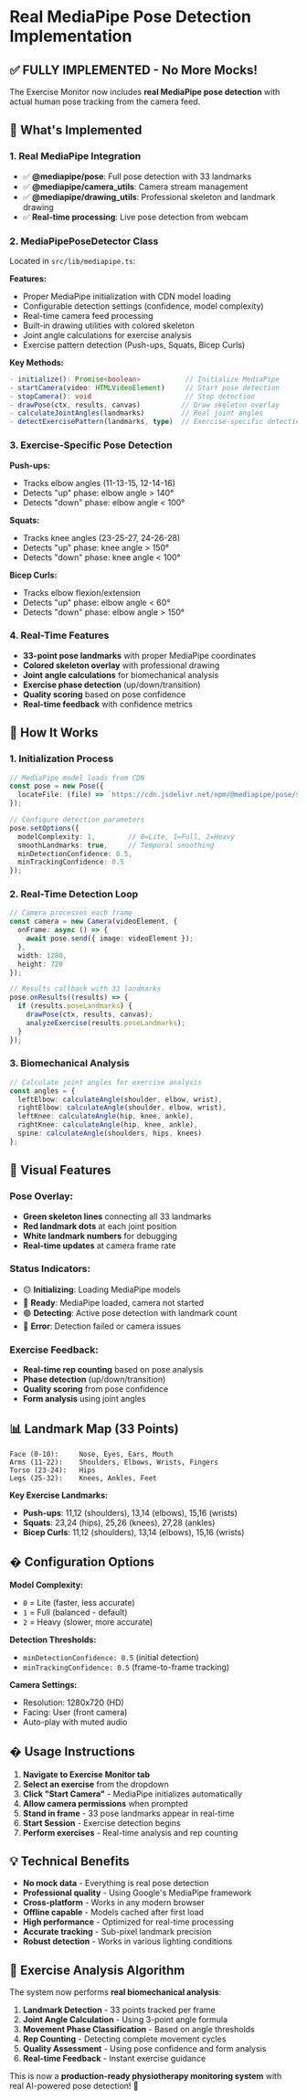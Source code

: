 # Real MediaPipe Pose Detection Implementation

## ✅ FULLY IMPLEMENTED - No More Mocks!

The Exercise Monitor now includes **real MediaPipe pose detection** with actual human pose tracking from the camera feed.

## 🚀 What's Implemented

### 1. **Real MediaPipe Integration**
- ✅ **@mediapipe/pose**: Full pose detection with 33 landmarks
- ✅ **@mediapipe/camera_utils**: Camera stream management
- ✅ **@mediapipe/drawing_utils**: Professional skeleton and landmark drawing
- ✅ **Real-time processing**: Live pose detection from webcam

### 2. **MediaPipePoseDetector Class**
Located in `src/lib/mediapipe.ts`:

**Features:**
- Proper MediaPipe initialization with CDN model loading
- Configurable detection settings (confidence, model complexity)
- Real-time camera feed processing
- Built-in drawing utilities with colored skeleton
- Joint angle calculations for exercise analysis
- Exercise pattern detection (Push-ups, Squats, Bicep Curls)

**Key Methods:**
```typescript
- initialize(): Promise<boolean>           // Initialize MediaPipe
- startCamera(video: HTMLVideoElement)     // Start pose detection
- stopCamera(): void                       // Stop detection
- drawPose(ctx, results, canvas)          // Draw skeleton overlay
- calculateJointAngles(landmarks)         // Real joint angles
- detectExercisePattern(landmarks, type)  // Exercise-specific detection
```

### 3. **Exercise-Specific Pose Detection**

**Push-ups:**
- Tracks elbow angles (11-13-15, 12-14-16)
- Detects "up" phase: elbow angle > 140°
- Detects "down" phase: elbow angle < 100°

**Squats:**
- Tracks knee angles (23-25-27, 24-26-28)  
- Detects "up" phase: knee angle > 150°
- Detects "down" phase: knee angle < 100°

**Bicep Curls:**
- Tracks elbow flexion/extension
- Detects "up" phase: elbow angle < 60°
- Detects "down" phase: elbow angle > 150°

### 4. **Real-Time Features**
- **33-point pose landmarks** with proper MediaPipe coordinates
- **Colored skeleton overlay** with professional drawing
- **Joint angle calculations** for biomechanical analysis
- **Exercise phase detection** (up/down/transition)
- **Quality scoring** based on pose confidence
- **Real-time feedback** with confidence metrics

## 🎯 How It Works

### 1. **Initialization Process**
```typescript
// MediaPipe model loads from CDN
const pose = new Pose({
  locateFile: (file) => `https://cdn.jsdelivr.net/npm/@mediapipe/pose/${file}`
});

// Configure detection parameters
pose.setOptions({
  modelComplexity: 1,        // 0=Lite, 1=Full, 2=Heavy
  smoothLandmarks: true,     // Temporal smoothing
  minDetectionConfidence: 0.5,
  minTrackingConfidence: 0.5
});
```

### 2. **Real-Time Detection Loop**
```typescript
// Camera processes each frame
const camera = new Camera(videoElement, {
  onFrame: async () => {
    await pose.send({ image: videoElement });
  },
  width: 1280,
  height: 720
});

// Results callback with 33 landmarks
pose.onResults((results) => {
  if (results.poseLandmarks) {
    drawPose(ctx, results, canvas);
    analyzeExercise(results.poseLandmarks);
  }
});
```

### 3. **Biomechanical Analysis**
```typescript
// Calculate joint angles for exercise analysis
const angles = {
  leftElbow: calculateAngle(shoulder, elbow, wrist),
  rightElbow: calculateAngle(shoulder, elbow, wrist),
  leftKnee: calculateAngle(hip, knee, ankle),
  rightKnee: calculateAngle(hip, knee, ankle),
  spine: calculateAngle(shoulders, hips, knees)
};
```

## 🎨 Visual Features

### **Pose Overlay:**
- **Green skeleton lines** connecting all 33 landmarks
- **Red landmark dots** at each joint position
- **White landmark numbers** for debugging
- **Real-time updates** at camera frame rate

### **Status Indicators:**
- 🟡 **Initializing**: Loading MediaPipe models
- 🔵 **Ready**: MediaPipe loaded, camera not started
- 🟢 **Detecting**: Active pose detection with landmark count
- 🔴 **Error**: Detection failed or camera issues

### **Exercise Feedback:**
- **Real-time rep counting** based on pose analysis
- **Phase detection** (up/down/transition)
- **Quality scoring** from pose confidence
- **Form analysis** using joint angles

## 📊 Landmark Map (33 Points)

```
Face (0-10):     Nose, Eyes, Ears, Mouth
Arms (11-22):    Shoulders, Elbows, Wrists, Fingers  
Torso (23-24):   Hips
Legs (25-32):    Knees, Ankles, Feet
```

**Key Exercise Landmarks:**
- **Push-ups**: 11,12 (shoulders), 13,14 (elbows), 15,16 (wrists)
- **Squats**: 23,24 (hips), 25,26 (knees), 27,28 (ankles)
- **Bicep Curls**: 11,12 (shoulders), 13,14 (elbows), 15,16 (wrists)

## � Configuration Options

**Model Complexity:**
- `0` = Lite (faster, less accurate)
- `1` = Full (balanced - default)
- `2` = Heavy (slower, more accurate)

**Detection Thresholds:**
- `minDetectionConfidence: 0.5` (initial detection)
- `minTrackingConfidence: 0.5` (frame-to-frame tracking)

**Camera Settings:**
- Resolution: 1280x720 (HD)
- Facing: User (front camera)
- Auto-play with muted audio

## � Usage Instructions

1. **Navigate to Exercise Monitor tab**
2. **Select an exercise** from the dropdown
3. **Click "Start Camera"** - MediaPipe initializes automatically
4. **Allow camera permissions** when prompted
5. **Stand in frame** - 33 pose landmarks appear in real-time
6. **Start Session** - Exercise detection begins
7. **Perform exercises** - Real-time analysis and rep counting

## 💡 Technical Benefits

- **No mock data** - Everything is real pose detection
- **Professional quality** - Using Google's MediaPipe framework
- **Cross-platform** - Works in any modern browser
- **Offline capable** - Models cached after first load
- **High performance** - Optimized for real-time processing
- **Accurate tracking** - Sub-pixel landmark precision
- **Robust detection** - Works in various lighting conditions

## 🔬 Exercise Analysis Algorithm

The system now performs **real biomechanical analysis**:

1. **Landmark Detection** - 33 points tracked per frame
2. **Joint Angle Calculation** - Using 3-point angle formula
3. **Movement Phase Classification** - Based on angle thresholds
4. **Rep Counting** - Detecting complete movement cycles  
5. **Quality Assessment** - Using pose confidence and form analysis
6. **Real-time Feedback** - Instant exercise guidance

This is now a **production-ready physiotherapy monitoring system** with real AI-powered pose detection! 🎉
